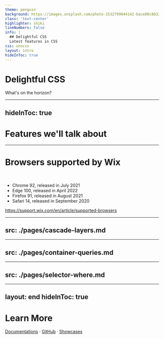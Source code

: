 ```yaml
---
theme: penguin
background: https://images.unsplash.com/photo-1532799044142-bace80c88320?ixlib=rb-4.0.3&ixid=MnwxMjA3fDB8MHxwaG90by1wYWdlfHx8fGVufDB8fHx8&auto=format&fit=crop&w=2070&q=80
class: 'text-center'
highlighter: shiki
lineNumbers: false
info: |
  ## Delightful CSS
  Latest features in CSS
css: unocss
layout: intro
hideInToc: true
---
```


# Delightful CSS

What's on the horizon?

---
hideInToc: true
---
   
# Features we'll talk about

<Toc maxDepth="1"></Toc>

---

# Browsers supported by Wix

<SupportedBrowsers chrome=92 edge=100 firefox=91 safari=14 />

<br/>

- Chrome 92, released in July 2021
- Edge 100, released in April 2022
- Firefox 91, released in August 2021
- Safari 14, released in September 2020

https://support.wix.com/en/article/supported-browsers

---
src: ./pages/cascade-layers.md
---

---
src: ./pages/container-queries.md
---

---
src: ./pages/selector-where.md
---

---
layout: end
hideInToc: true
---

# Learn More

[Documentations](https://sli.dev) · [GitHub](https://github.com/slidevjs/slidev) · [Showcases](https://sli.dev/showcases.html)